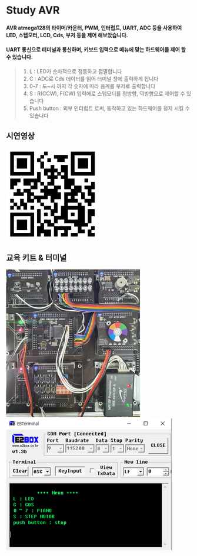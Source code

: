 # Study AVR
#### AVR atmega128의 타이머/카운터, PWM, 인터럽트, UART, ADC 등을 사용하여 LED, 스텝모터, LCD, Cds, 부저 등을 제어 해보았습니다.
#### UART 통신으로 터미널과 통신하며, 키보드 입력으로 메뉴에 맞는 하드웨어를 제어 할 수 있습니다.

> 1. L : LED가 순차적으로 점등하고 점멸합니다
> 2. C  : ADC로 Cds 데이터를 읽어 터미널 창에 출력하게 됩니다
> 3. 0-7 : 도~시 까지 각 숫자에 따라 음계를 부저로 출력합니다
> 4. S : R(CCW), F(CW) 입력에로 스텝모터를 정방향, 역방향으로 제어할 수 있습니다
> 5. Push button : 외부 인터럽트 로써, 동작하고 있는 하드웨어를 정지 시킬 수 있습니다


## 시연영상
![모형 앞](/readmeFile/Study_AVR_QRCode.png)

## 교육 키트 & 터미널
![모형 앞](/readmeFile/Study_AVR_Hardware.jpg)
![모형 앞](/readmeFile/Study_AVR_Terminal.png)

